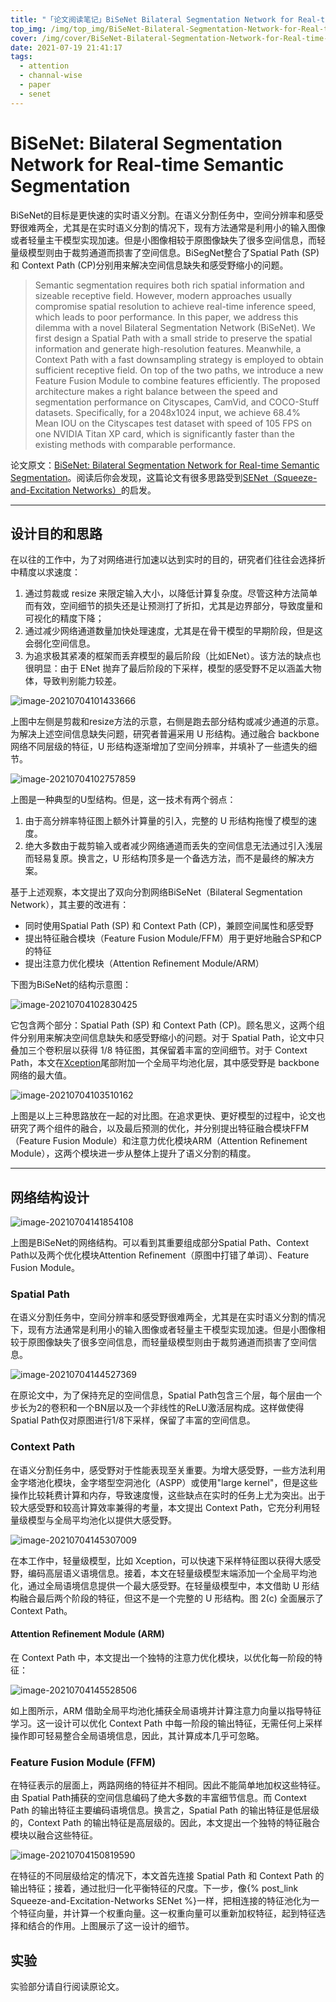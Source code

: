 ```yaml
---
title: "「论文阅读笔记」BiSeNet Bilateral Segmentation Network for Real-time Semantic Segmentation"
top_img: /img/top_img/BiSeNet-Bilateral-Segmentation-Network-for-Real-time-Semantic-Segmentation.jpg
cover: /img/cover/BiSeNet-Bilateral-Segmentation-Network-for-Real-time-Semantic-Segmentation.jpg
date: 2021-07-19 21:41:17
tags:
  - attention
  - channal-wise 
  - paper
  - senet
---
```


# BiSeNet: Bilateral Segmentation Network for Real-time Semantic Segmentation

BiSeNet的目标是更快速的实时语义分割。在语义分割任务中，空间分辨率和感受野很难两全，尤其是在实时语义分割的情况下，现有方法通常是利用小的输入图像或者轻量主干模型实现加速。但是小图像相较于原图像缺失了很多空间信息，而轻量级模型则由于裁剪通道而损害了空间信息。BiSegNet整合了Spatial Path (SP) 和 Context Path (CP)分别用来解决空间信息缺失和感受野缩小的问题。

> Semantic segmentation requires both rich spatial information and sizeable receptive field. However, modern approaches usually compromise spatial resolution to achieve real-time inference speed, which leads to poor performance. In this paper, we address this dilemma with a novel Bilateral Segmentation Network (BiSeNet). We first design a Spatial Path with a small stride to preserve the spatial information and generate high-resolution features. Meanwhile, a Context Path with a fast downsampling strategy is employed to obtain sufficient receptive field. On top of the two paths, we introduce a new Feature Fusion Module to combine features efficiently. The proposed architecture makes a right balance between the speed and segmentation performance on Cityscapes, CamVid, and COCO-Stuff datasets. Specifically, for a 2048x1024 input, we achieve 68.4% Mean IOU on the Cityscapes test dataset with speed of 105 FPS on one NVIDIA Titan XP card, which is significantly faster than the existing methods with comparable performance.

论文原文：[BiSeNet: Bilateral Segmentation Network for Real-time Semantic Segmentation](https://arxiv.org/abs/1808.00897)。阅读后你会发现，这篇论文有很多思路受到[SENet（Squeeze-and-Excitation Networks）](./Squeeze-and-Excitation-Networks.md)的启发。

---

## 设计目的和思路

在以往的工作中，为了对网络进行加速以达到实时的目的，研究者们往往会选择折中精度以求速度：

1. 通过剪裁或 resize 来限定输入大小，以降低计算复杂度。尽管这种方法简单而有效，空间细节的损失还是让预测打了折扣，尤其是边界部分，导致度量和可视化的精度下降；
2. 通过减少网络通道数量加快处理速度，尤其是在骨干模型的早期阶段，但是这会弱化空间信息。
3. 为追求极其紧凑的框架而丢弃模型的最后阶段（比如ENet）。该方法的缺点也很明显：由于 ENet 抛弃了最后阶段的下采样，模型的感受野不足以涵盖大物体，导致判别能力较差。

![image-20210704101433666](/img/posts/BiSeNet-Bilateral-Segmentation-Network-for-Real-time-Semantic-Segmentation/image-20210704101433666.png)

上图中左侧是剪裁和resize方法的示意，右侧是跑去部分结构或减少通道的示意。为解决上述空间信息缺失问题，研究者普遍采用 U 形结构。通过融合 backbone 网络不同层级的特征，U 形结构逐渐增加了空间分辨率，并填补了一些遗失的细节。

![image-20210704102757859](/img/posts/BiSeNet-Bilateral-Segmentation-Network-for-Real-time-Semantic-Segmentation/image-20210704102757859.png)

上图是一种典型的U型结构。但是，这一技术有两个弱点：

1. 由于高分辨率特征图上额外计算量的引入，完整的 U 形结构拖慢了模型的速度。
2. 绝大多数由于裁剪输入或者减少网络通道而丢失的空间信息无法通过引入浅层而轻易复原。换言之，U 形结构顶多是一个备选方法，而不是最终的解决方案。

基于上述观察，本文提出了双向分割网络BiSeNet（Bilateral Segmentation Network），其主要的改进有：

- 同时使用Spatial Path (SP) 和 Context Path (CP)，兼顾空间属性和感受野
- 提出特征融合模块（Feature Fusion Module/FFM）用于更好地融合SP和CP的特征
- 提出注意力优化模块（Attention Refinement Module/ARM）

下图为BiSeNet的结构示意图：

![image-20210704102830425](/img/posts/BiSeNet-Bilateral-Segmentation-Network-for-Real-time-Semantic-Segmentation/image-20210704102830425.png)

它包含两个部分：Spatial Path (SP) 和 Context Path (CP)。顾名思义，这两个组件分别用来解决空间信息缺失和感受野缩小的问题。对于 Spatial Path，论文中只叠加三个卷积层以获得 1/8 特征图，其保留着丰富的空间细节。对于 Context Path，本文在[Xception](//todo)尾部附加一个全局平均池化层，其中感受野是 backbone 网络的最大值。

![image-20210704103510162](/img/posts/BiSeNet-Bilateral-Segmentation-Network-for-Real-time-Semantic-Segmentation/image-20210704103510162.png)

上图是以上三种思路放在一起的对比图。在追求更快、更好模型的过程中，论文也研究了两个组件的融合，以及最后预测的优化，并分别提出特征融合模块FFM（Feature Fusion Module）和注意力优化模块ARM（Attention Refinement Module），这两个模块进一步从整体上提升了语义分割的精度。

---

## 网络结构设计

![image-20210704141854108](/img/posts/BiSeNet-Bilateral-Segmentation-Network-for-Real-time-Semantic-Segmentation/image-20210704141854108.png)

上图是BiSeNet的网络结构。可以看到其重要组成部分Spatial Path、Context Path以及两个优化模块Attention Refinement（原图中打错了单词）、Feature Fusion Module。

### Spatial Path

在语义分割任务中，空间分辨率和感受野很难两全，尤其是在实时语义分割的情况下，现有方法通常是利用小的输入图像或者轻量主干模型实现加速。但是小图像相较于原图像缺失了很多空间信息，而轻量级模型则由于裁剪通道而损害了空间信息。

![image-20210704144527369](/img/posts/BiSeNet-Bilateral-Segmentation-Network-for-Real-time-Semantic-Segmentation/image-20210704144527369.png)

在原论文中，为了保持充足的空间信息，Spatial Path包含三个层，每个层由一个步长为2的卷积和一个BN层以及一个非线性的ReLU激活层构成。这样做使得Spatial Path仅对原图进行1/8下采样，保留了丰富的空间信息。

### Context Path

在语义分割任务中，感受野对于性能表现至关重要。为增大感受野，一些方法利用金字塔池化模块，金字塔型空洞池化（ASPP）或使用"large kernel"，但是这些操作比较耗费计算和内存，导致速度慢，这些缺点在实时的任务上尤为突出。出于较大感受野和较高计算效率兼得的考量，本文提出 Context Path，它充分利用轻量级模型与全局平均池化以提供大感受野。

![image-20210704145307009](/img/posts/BiSeNet-Bilateral-Segmentation-Network-for-Real-time-Semantic-Segmentation/image-20210704145307009.png)

在本工作中，轻量级模型，比如 Xception，可以快速下采样特征图以获得大感受野，编码高层语义语境信息。接着，本文在轻量级模型末端添加一个全局平均池化，通过全局语境信息提供一个最大感受野。在轻量级模型中，本文借助 U 形结构融合最后两个阶段的特征，但这不是一个完整的 U 形结构。图 2(c) 全面展示了 Context Path。

#### Attention Refinement Module (ARM)

在 Context Path 中，本文提出一个独特的注意力优化模块，以优化每一阶段的特征：

![image-20210704145528506](/img/posts/BiSeNet-Bilateral-Segmentation-Network-for-Real-time-Semantic-Segmentation/image-20210704145528506.png)

如上图所示，ARM 借助全局平均池化捕获全局语境并计算注意力向量以指导特征学习。这一设计可以优化 Context Path 中每一阶段的输出特征，无需任何上采样操作即可轻易整合全局语境信息，因此，其计算成本几乎可忽略。

### Feature Fusion Module (FFM)

在特征表示的层面上，两路网络的特征并不相同。因此不能简单地加权这些特征。由 Spatial Path捕获的空间信息编码了绝大多数的丰富细节信息。而 Context Path 的输出特征主要编码语境信息。换言之，Spatial Path 的输出特征是低层级的，Context Path 的输出特征是高层级的。因此，本文提出一个独特的特征融合模块以融合这些特征。

![image-20210704150819590](/img/posts/BiSeNet-Bilateral-Segmentation-Network-for-Real-time-Semantic-Segmentation/image-20210704150819590.png)

在特征的不同层级给定的情况下，本文首先连接 Spatial Path 和 Context Path 的输出特征；接着，通过批归一化平衡特征的尺度。下一步，像{% post_link Squeeze-and-Excitation-Networks SENet %}一样，把相连接的特征池化为一个特征向量，并计算一个权重向量。这一权重向量可以重新加权特征，起到特征选择和结合的作用。上图展示了这一设计的细节。

## 实验

实验部分请自行阅读原论文。
